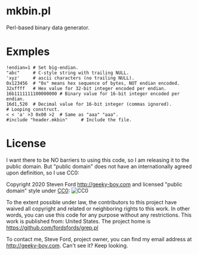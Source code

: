 # mkbin.pl
Perl-based binary data generator.

# Exmples

````
!endian=1 # Set big-endian.
"abc"     # C-style string with trailing NULL.
'xyz'     # ascii characters (no trailing NULL).
0x123456  # "0x" means hex sequence of bytes, NOT endian encoded.
32xffff   # Hex value for 32-bit integer encoded per endian.
16b1111111100000000 # Binary value for 16-bit integer encoded per endian.
16d1,520  # Decimal value for 16-bit integer (commas ignored).
# Looping construct.
< < 'a' >3 0x00 >2  # Same as "aaa" "aaa".
#include "header.mkbin"     # Include the file.
````

# License

I want there to be NO barriers to using this code, so I am releasing it to the public domain.  But "public domain" does not have an internationally agreed upon definition, so I use CC0:

Copyright 2020 Steven Ford http://geeky-boy.com and licensed
"public domain" style under
[CC0](http://creativecommons.org/publicdomain/zero/1.0/):
![CC0](https://licensebuttons.net/p/zero/1.0/88x31.png "CC0")

To the extent possible under law, the contributors to this project have
waived all copyright and related or neighboring rights to this work.
In other words, you can use this code for any purpose without any
restrictions.  This work is published from: United States.  The project home
is https://github.com/fordsfords/grep.pl

To contact me, Steve Ford, project owner, you can find my email address
at http://geeky-boy.com.  Can't see it?  Keep looking.
